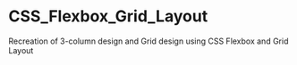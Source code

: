 # CSS_Flexbox_Grid_Layout
Recreation of 3-column design and Grid design using CSS Flexbox and Grid Layout
